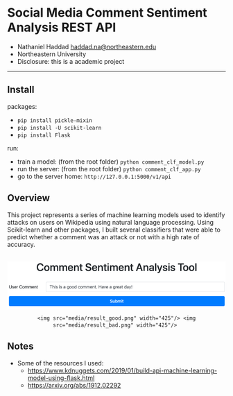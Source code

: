 # Social Media Comment Sentiment Analysis REST API

- Nathaniel Haddad haddad.na@northeastern.edu
- Northeastern University
- Disclosure: this is a academic project

---

## Install
packages:
- `pip install pickle-mixin`
- `pip install -U scikit-learn`
- `pip install Flask`

run:
- train a model: (from the root folder) `python comment_clf_model.py`
- run the server: (from the root folder) `python comment_clf_app.py`
- go to the server home: `http://127.0.0.1:5000/v1/api`



## Overview

This project represents a series of machine learning models used to identify attacks on users on Wikipedia using natural language processing. Using Scikit-learn and other packages, I built several classifiers that were able to predict whether a comment was an attack or not with a high rate of accuracy.

<br>

<div align="center">
     <img align="center" src="media/home.png">

    <img src="media/result_good.png" width="425"/> <img src="media/result_bad.png" width="425"/> 
</div>

## Notes
- Some of the resources I used:
  - https://www.kdnuggets.com/2019/01/build-api-machine-learning-model-using-flask.html
  - https://arxiv.org/abs/1912.02292



